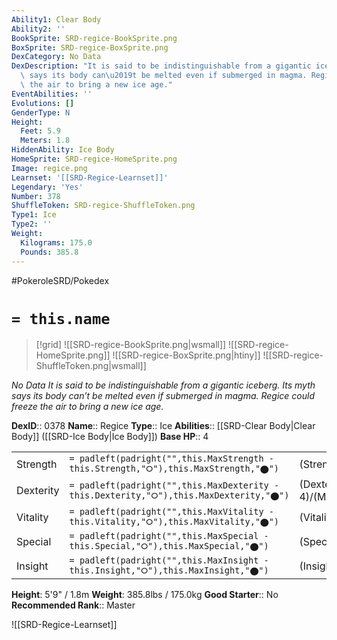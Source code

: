 ```yaml
---
Ability1: Clear Body
Ability2: ''
BookSprite: SRD-regice-BookSprite.png
BoxSprite: SRD-regice-BoxSprite.png
DexCategory: No Data
DexDescription: "It is said to be indistinguishable from a gigantic iceberg. Its myth\
  \ says its body can\u2019t be melted even if submerged in magma. Regice could freeze\
  \ the air to bring a new ice age."
EventAbilities: ''
Evolutions: []
GenderType: N
Height:
  Feet: 5.9
  Meters: 1.8
HiddenAbility: Ice Body
HomeSprite: SRD-regice-HomeSprite.png
Image: regice.png
Learnset: '[[SRD-Regice-Learnset]]'
Legendary: 'Yes'
Number: 378
ShuffleToken: SRD-regice-ShuffleToken.png
Type1: Ice
Type2: ''
Weight:
  Kilograms: 175.0
  Pounds: 385.8
---
```


#PokeroleSRD/Pokedex

# `= this.name`

> [!grid]
> ![[SRD-regice-BookSprite.png|wsmall]]
> ![[SRD-regice-HomeSprite.png]]
> ![[SRD-regice-BoxSprite.png|htiny]]
> ![[SRD-regice-ShuffleToken.png|wsmall]]


*No Data*
*It is said to be indistinguishable from a gigantic iceberg. Its myth says its body can’t be melted even if submerged in magma. Regice could freeze the air to bring a new ice age.*

**DexID**:: 0378
**Name**:: Regice
**Type**:: Ice
**Abilities**:: [[SRD-Clear Body|Clear Body]] ([[SRD-Ice Body|Ice Body]])
**Base HP**:: 4

|           |                                                                                        |                                          |
| --------- | -------------------------------------------------------------------------------------- | ---------------------------------------- |
| Strength  | `= padleft(padright("",this.MaxStrength - this.Strength,"⭘"),this.MaxStrength,"⬤")`    | (Strength::4)/(MaxStrength::4)   |
| Dexterity | `= padleft(padright("",this.MaxDexterity - this.Dexterity,"⭘"),this.MaxDexterity,"⬤")` | (Dexterity:: 4)/(MaxDexterity::4) |
| Vitality  | `= padleft(padright("",this.MaxVitality - this.Vitality,"⭘"),this.MaxVitality,"⬤")`    | (Vitality::6)/(MaxVitality::6)   |
| Special   | `= padleft(padright("",this.MaxSpecial - this.Special,"⭘"),this.MaxSpecial,"⬤")`       | (Special::6)/(MaxSpecial::6)     |
| Insight   | `= padleft(padright("",this.MaxInsight - this.Insight,"⭘"),this.MaxInsight,"⬤")`       | (Insight::10)/(MaxInsight::10)     |

**Height**: 5'9" / 1.8m
**Weight**: 385.8lbs / 175.0kg
**Good Starter**:: No
**Recommended Rank**:: Master

![[SRD-Regice-Learnset]]
